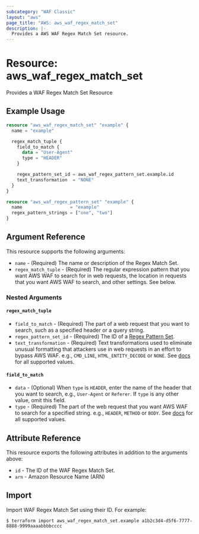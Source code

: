 ```yaml
---
subcategory: "WAF Classic"
layout: "aws"
page_title: "AWS: aws_waf_regex_match_set"
description: |-
  Provides a AWS WAF Regex Match Set resource.
---
```


# Resource: aws_waf_regex_match_set

Provides a WAF Regex Match Set Resource

## Example Usage

```terraform
resource "aws_waf_regex_match_set" "example" {
  name = "example"

  regex_match_tuple {
    field_to_match {
      data = "User-Agent"
      type = "HEADER"
    }

    regex_pattern_set_id = aws_waf_regex_pattern_set.example.id
    text_transformation  = "NONE"
  }
}

resource "aws_waf_regex_pattern_set" "example" {
  name                  = "example"
  regex_pattern_strings = ["one", "two"]
}
```

## Argument Reference

This resource supports the following arguments:

* `name` - (Required) The name or description of the Regex Match Set.
* `regex_match_tuple` - (Required) The regular expression pattern that you want AWS WAF to search for in web requests, the location in requests that you want AWS WAF to search, and other settings. See below.

### Nested Arguments

#### `regex_match_tuple`

* `field_to_match` - (Required) The part of a web request that you want to search, such as a specified header or a query string.
* `regex_pattern_set_id` - (Required) The ID of a [Regex Pattern Set](/docs/providers/aws/r/waf_regex_pattern_set.html).
* `text_transformation` - (Required) Text transformations used to eliminate unusual formatting that attackers use in web requests in an effort to bypass AWS WAF.
  e.g., `CMD_LINE`, `HTML_ENTITY_DECODE` or `NONE`.
  See [docs](http://docs.aws.amazon.com/waf/latest/APIReference/API_ByteMatchTuple.html#WAF-Type-ByteMatchTuple-TextTransformation)
  for all supported values.

#### `field_to_match`

* `data` - (Optional) When `type` is `HEADER`, enter the name of the header that you want to search, e.g., `User-Agent` or `Referer`.
  If `type` is any other value, omit this field.
* `type` - (Required) The part of the web request that you want AWS WAF to search for a specified string.
  e.g., `HEADER`, `METHOD` or `BODY`.
  See [docs](http://docs.aws.amazon.com/waf/latest/APIReference/API_FieldToMatch.html)
  for all supported values.

## Attribute Reference

This resource exports the following attributes in addition to the arguments above:

* `id` - The ID of the WAF Regex Match Set.
* `arn` - Amazon Resource Name (ARN)

## Import

Import WAF Regex Match Set using their ID. For example:

```
$ terraform import aws_waf_regex_match_set.example a1b2c3d4-d5f6-7777-8888-9999aaaabbbbcccc
```
